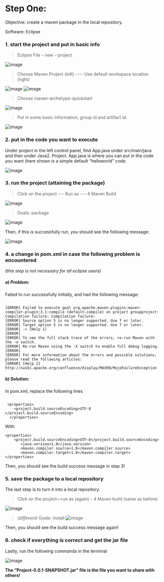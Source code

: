 # Step One:
Objective: create a maven package in the local repository. 

Software: Eclipse 

### 1. start the project and put in basic info 
> Eclipse File – new – project 

![image](https://github.com/yxie21/manual/blob/master/1.jpg?raw=true)

> Choose Maven Project (left)  ---- Use default workspace location (right)

![image](https://github.com/yxie21/manual/blob/master/2.png?raw=true)
![image](https://github.com/yxie21/manual/blob/master/3.png?raw=true)

> Choose maven-archetype-quickstart

![image](https://github.com/yxie21/manual/blob/master/4.png?raw=true)

> Put in some basic information, group id and artifact id. 

![image](https://github.com/yxie21/manual/blob/master/5.png?raw=true)
 
### 2. put in the code you want to execute 

Under project in the left control panel, find App.java under src/main/java and then under Java2. Project. App.java is where you can put in the code you want (here shown is a simple default “helloworld” code. 
 
![image](https://github.com/yxie21/manual/blob/master/6.png?raw=true)

### 3. run the project (attaining the package)

> Click on the project --- Run as --- 4 Maven Build
 
![image](https://github.com/yxie21/manual/blob/master/7.png?raw=true)

> Goals: package

![image](https://github.com/yxie21/manual/blob/master/8.png?raw=true)
 
Then, if this is successfully run, you should see the following message: 

![image](https://github.com/yxie21/manual/blob/master/9.png?raw=true)
 

### 4. a change in pom.xml in case the following problem is encountered 

*(this step is not necessary for all eclipse users)*

##### a)	Problem: 

Failed to run successfully initially, and had the following message:

```

[ERROR] Failed to execute goal org.apache.maven.plugins:maven-compiler-plugin:3.1:compile (default-compile) on project groupproject: Compilation failure: Compilation failure: 
[ERROR] Source option 5 is no longer supported. Use 7 or later.
[ERROR] Target option 5 is no longer supported. Use 7 or later.
[ERROR] -> [Help 1]
[ERROR] 
[ERROR] To see the full stack trace of the errors, re-run Maven with the -e switch.
[ERROR] Re-run Maven using the -X switch to enable full debug logging.
[ERROR] 
[ERROR] For more information about the errors and possible solutions, please read the following articles:
[ERROR] [Help 1] http://cwiki.apache.org/confluence/display/MAVEN/MojoFailureException

```

##### b)	Solution: 

In pom.xml, replace the following lines 

```

 <properties>
    <project.build.sourceEncoding>UTF-8 </project.build.sourceEncoding>
  </properties>

  ```

With 

```
<properties>
    <project.build.sourceEncoding>UTF-8</project.build.sourceEncoding>
       <java.version>1.8</java.version>
       <maven.compiler.source>1.8</maven.compiler.source>
       <maven.compiler.target>1.8</maven.compiler.target>
</properties>
```

Then, you should see the build success message in step 3!

### 5. save the package to a local repository 

The last step is to turn it into a local repository. 

> Click on the project—run as (again) – 4 Maven build (same as before)
 
![image](https://github.com/yxie21/manual/blob/master/10.png?raw=true)


> *(different)* Goals: install 
![image](https://github.com/yxie21/manual/blob/master/11.png?raw=true)
 

Then, you should see the build success message again!

### 6. check if everything is correct and get the jar file

Lastly, run the following commands in the terminal

![image](https://github.com/yxie21/manual/blob/master/12.png?raw=true)
 

**The “Project-0.0.1-SNAPSHOT.jar” file is the file you want to share with others!**

